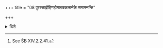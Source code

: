 +++
title = "08 पुरस्ताद्रौहिणहोमाच्छकलानेके समामनन्ति"

+++

<details><summary>थिते</summary>

8. According to the opinion of some ritualists,[^1] the chips should be offered before the offering of the northern Rauhiṇa (-sacrificial bread).   

[^1]: See ŚB XIV.2.2.41. 
</details>
